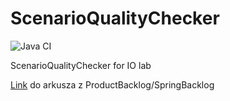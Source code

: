 # ScenarioQualityChecker
![Java CI](https://github.com/github/docs/actions/workflows/main.yml/badge.svg)

ScenarioQualityChecker for IO lab

[Link](https://docs.google.com/spreadsheets/d/1BzeZqAxVHTAzYl7ZYjqGWg1dS7qwtC_Q/edit?usp=sharing&ouid=118269913899199224091&rtpof=true&sd=true) do arkusza z ProductBacklog/SpringBacklog


